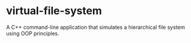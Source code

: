 # virtual-file-system
A C++ command-line application that simulates a hierarchical file system using OOP principles.

